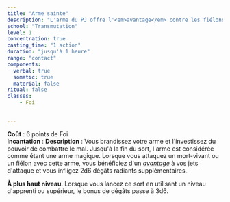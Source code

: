 ```yaml
---
title: "Arme sainte"
description: "L'arme du PJ offre l'<em>avantage</em> contre les fiélons et les morts-vivants."
school: "Transmutation"
level: 1
concentration: true
casting_time: "1 action"
duration: "jusqu'à 1 heure"
range: "contact"
components:
  verbal: true
  somatic: true
  material: false
ritual: false
classes:
    - Foi


---
```

**Coût** : 6 points de Foi  
**Incantation** : 
**Description** : Vous brandissez votre arme et l'investissez du pouvoir de combattre le mal. Jusqu'à la fin du sort, l'arme est considérée comme étant une arme magique. Lorsque vous attaquez un mort-vivant ou un fiélon avec cette arme, vous bénéficiez d'un [_avantage_](/utiliser-les-caracteristiques/#avantage-et-desavantage) à vos jets d'attaque et vous infligez 2d6 dégâts radiants supplémentaires.

**À plus haut niveau**. Lorsque vous lancez ce sort en utilisant un niveau d'apprenti ou supérieur, le bonus de dégâts passe à 3d6.
